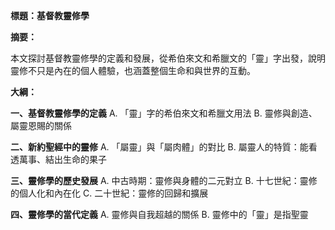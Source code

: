 **標題：基督教靈修學**

**摘要：**

本文探討基督教靈修學的定義和發展，從希伯來文和希臘文的「靈」字出發，說明靈修不只是內在的個人體驗，也涵蓋整個生命和與世界的互動。

**大綱：**

**一、基督教靈修學的定義**
    A. 「靈」字的希伯來文和希臘文用法
    B. 靈修與創造、屬靈恩賜的關係

**二、新約聖經中的靈修**
    A. 「屬靈」與「屬肉體」的對比
    B. 屬靈人的特質：能看透萬事、結出生命的果子

**三、靈修學的歷史發展**
    A. 中古時期：靈修與身體的二元對立
    B. 十七世紀：靈修的個人化和內在化
    C. 二十世紀：靈修的回歸和擴展

**四、靈修學的當代定義**
    A. 靈修與自我超越的關係
    B. 靈修中的「靈」是指聖靈